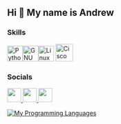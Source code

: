 <h2 class="heading-element" dir="auto">Hi 👋 My name is Andrew</h2>



<h3 class="heading-element" dir="auto">Skills</h3>







<p align="left">
<a href="https://www.python.org/" target="_blank" rel="noreferrer"><img src="https://raw.githubusercontent.com/danielcranney/readme-generator/main/public/icons/skills/python-colored.svg" width="36" height="36" alt="Python" /></a><a href="https://www.gnu.org/software/bash/" target="_blank" rel="noreferrer"><img src="https://raw.githubusercontent.com/danielcranney/readme-generator/main/public/icons/skills/gnubash.svg" width="36" height="36" alt="GNU Bash" /></a><a href="https://www.linux.org" target="_blank" rel="noreferrer"><img src="https://raw.githubusercontent.com/danielcranney/readme-generator/main/public/icons/skills/linux-colored.svg" width="36" height="36" alt="Linux" /></a>
<a href="https://www.cisco.com/" target="_blank" rel="noreferrer"><img src="https://www.svgrepo.com/show/448278/cisco.svg" width="40" height="40" alt="Cisco" /></a>


</p>
<h3 class="heading-element" dir="auto">Socials</h3>


<p align="left"> <a href="https://www.github.com/Andrew-196" target="_blank" rel="noreferrer"> <picture> <source media="(prefers-color-scheme: dark)" srcset="https://raw.githubusercontent.com/danielcranney/readme-generator/main/public/icons/socials/github-dark.svg" /> <source media="(prefers-color-scheme: light)" srcset="https://raw.githubusercontent.com/danielcranney/readme-generator/main/public/icons/socials/github.svg" /> <img src="https://raw.githubusercontent.com/danielcranney/readme-generator/main/public/icons/socials/github.svg" width="32" height="32" /> </picture> </a> 
<a href="https://vk.com/rod196" target="_blank" rel="noreferrer"> <picture> <source media="(prefers-color-scheme: dark)" srcset="https://www.svgrepo.com/show/331634/vk-v2.svg" /> <source media="(prefers-color-scheme: light)" srcset="https://www.svgrepo.com/show/331634/vk-v2.svg" /> <img src="https://www.svgrepo.com/show/331634/vk-v2.svg" width="32" height="32" /> </picture> </a>
<a href="https://t.me/Rod_196" target="_blank" rel="noreferrer"> <picture> <source media="(prefers-color-scheme: dark)" srcset="https://www.svgrepo.com/show/354443/telegram.svg" /> <source media="(prefers-color-scheme: light)" srcset="https://www.svgrepo.com/show/354443/telegram.svg" /> <img src="https://www.svgrepo.com/show/354443/telegram.svg" width="32" height="32" /> </picture> </a></p>
<a href="https://github.com/Andrew-196" align="left"><img src="https://github-readme-stats.vercel.app/api/top-langs/?username=Andrew-196&langs_count=10&title_color=0891b2&text_color=ffffff&icon_color=f97316&bg_color=1c1917&hide_border=true&locale=en&custom_title=My%20%Programming%20%Languages" alt="My Programming Languages" /></a>
